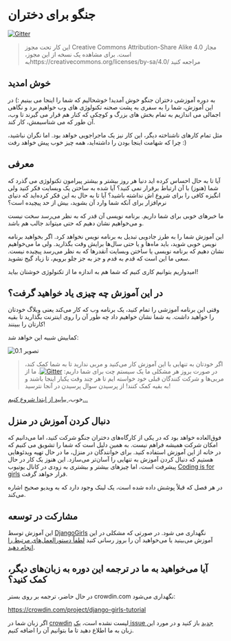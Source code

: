 # جنگو برای دختران

[![Gitter](https://badges.gitter.im/DjangoGirls/tutorial.svg)](https://gitter.im/DjangoGirls/tutorial)

> این کار تحت مجوز Creative Commons Attribution-Share Alike 4.0 مجاز است. برای مشاهده یک نسخه از این مجوز، بهhttps://creativecommons.org/licenses/by-sa/4.0/ مراجعه کنید

## خوش امدید

به دوره آموزشی دختران جنگو خوش آمدید! خوشحالیم که شما را اینجا می بینیم :) در این آموزش، شما را به سفری به پشت صحنه تکنولوژی های وب خواهیم برد و نگاهی اجمالی می اندازیم به تمام بخش های بزرگ و کوچکی که کنار هم قرار می گیرند تا وب، آن طور که می شناسیمش، کار کند.

مثل تمام کارهای ناشناخته دیگر، این کار نیز یک ماجراجویی خواهد بود. اما نگران نباشید، چرا که شهامت اینجا بودن را داشته‌اید، همه چیز خوب پیش خواهد رفت :)

## معرفی

آیا تا به حال احساس کرده اید دنیا هر روز بیشتر و بیشتر پیرامون تکنولوژی می گذرد که شما (هنوز) با آن ارتباط برقرار نمی کنید؟ آیا شده به ساختن یک وبسایت فکر کنید ولی انگیزه کافی را برای شروع اش نداشته باشید؟ آیا تا به حال به این فکر کرده‌اید که دنیای نرم‌افزار برای آنکه شما وارد آن بشوید، بیش از حد پیچیده است؟

ما خبرهای خوبی برای شما داریم. برنامه نویسی آن قدر که به نظر می‌رسد سخت نیست و می‌خواهیم نشان دهیم که حتی میتواند جالب هم باشد.

این آموزش شما را به طرز جادویی تبدیل به برنامه نویس نخواهد کرد. اگر بخواهید برنامه نویس خوبی شوید، باید ماه‌ها و یا حتی سال‌ها برایش وقت بگذارید. ولی ما می‌خواهیم نشان دهیم که برنامه نویسی یا ساختن وبسایت آنقدرها که به نظر می‌رسد پیچیده نیست. سعی ما این است که قدم به قدم و جز به جز جلو برویم، تا زیاد گیج نشوید.

امیدواریم بتوانیم کاری کنیم که شما هم به اندازه ما از تکنولوژی خوشتان بیاید!

## در این آموزش چه چیزی یاد خواهید گرفت؟

وقتی این برنامه آموزشی را تمام کنید، یک برنامه وب که کار می‌کند یعنی وبلاگ خودتان را خواهید داشت. به شما نشان خواهیم داد چه طور آن را روی اینترنت بگذارید تا بقیه کارتان را ببینند!

کمابیش شبیه این خواهد شد:

![تصویر 0.1](images/application.png)

> اگر خودتان به تنهایی با این آموزش کار می‌کنید و مربی ندارید تا به شما کمک کند، در صورت بروز هر مشکلی ما یک سیستم چت برای شما داریم: [![Gitter](https://badges.gitter.im/DjangoGirls/tutorial.svg)](https://gitter.im/DjangoGirls/tutorial). ما از مربی‌ها و شرکت کنندگان قبلی خود خواسته ایم تا هر چند وقت یکبار اینجا باشند و به بقیه کمک کنند! از پرسیدن سوال پرسیدن در آنجا نترسید!

خوب،[ بیایید از ابتدا شروع کنیم... ](./how_the_internet_works/README.md)

## دنبال کردن آموزش در منزل

فوق‌العاده خواهد بود که در یکی از کارگاه‌های دختران جنگو شرکت کنید، اما می‌دانیم که امکان شرکت همیشه فراهم نیست. به همین دلیل است که شما را تشویق می کنیم که در خانه از این آموزش استفاده کنید. برای خوانندگان در منزل، ما در حال تهیه ویدئوهایی هستیم که دنبال کردن آموزش به تنهایی را آسان‌‌تر می‌سازد. این هنوز یک کار در حال پیشرفت است، اما چیزهای بیشتر و بیشتری به زودی در کانال یوتیوب [Coding is for girls](https://www.youtube.com/channel/UC0hNd2uW8jTR5K3KBzRuG2A/feed) قرار خواهد گرفت.

در هر فصل که قبلاً پوشش داده شده است، یک لینک وجود دارد که به ویدیو صحیح اشاره می‌کند.

## مشارکت در توسعه

این آموزش توسط [DjangoGirls](https://djangogirls.org/) نگهداری می شود. در صورتی که مشکلی در این آموزش می‌بینید یا می‌خواهید آن را بروز رسانی کنید [لطفاً دستورالعمل‌های مرتبط را انجام دهید](https://github.com/DjangoGirls/tutorial/blob/master/README.md).

## آیا می‌خواهید به ما در ترجمه این دوره به زبان‌های دیگر، کمک کنید؟

در حال حاضر، ترجمه بر روی بستر crowdin.com نگهداری می‌شود:

https://crowdin.com/project/django-girls-tutorial

اگر زبان شما در [crowdin](https://crowdin.com/) لیست نشده است، [یک issue جدید](https://github.com/DjangoGirls/tutorial/issues/new) باز کنید و در مورد این زبان به ما اطلاع دهید تا ما بتوانیم آن را اضافه کنیم.